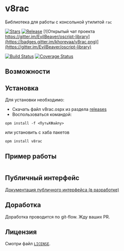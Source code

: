 
# v8rac
Библиотека для работы с консольной утилитой `rac` 

[![Stars](https://img.shields.io/github/stars/khorevaa/v8rac.svg?label=Github%20%E2%98%85&a)](https://github.com/khorevaa/v8rac/stargazers)
[![Release](https://img.shields.io/github/tag/khorevaa/v8rac.svg?label=Last%20release&a)](https://github.com/khorevaa/v8rac/releases)
[![Открытый чат проекта https://gitter.im/EvilBeaver/oscript-library](https://badges.gitter.im/khorevaa/v8rac.png)](https://gitter.im/EvilBeaver/oscript-library)

[![Build Status](https://travis-ci.org/khorevaa/v8rac.svg?branch=master)](https://travis-ci.org/khorevaa/v8rac)
[![Coverage Status](https://coveralls.io/repos/github/khorevaa/v8rac/badge.svg?branch=master)](https://coveralls.io/github/khorevaa/v8rac?branch=master)

## Возможности


## Установка

Для установки необходимо:
* Скачать файл v8rac.ospx из раздела [releases](https://github.com/khorevaa/v8rac/releases)
* Воспользоваться командой:

```
opm install -f <ПутьКФайлу>
```
или установить с хаба пакетов

```
opm install v8rac
```

## Пример работы

```

```

## Публичный интерфейс

[Документация публичного интерфейса (в разработке)](docs/README.md)

## Доработка

Доработка проводится по git-flow. Жду ваших PR.

## Лицензия

Смотри файл [`LICENSE`](LICENSE).
